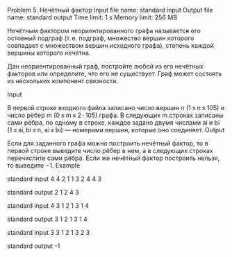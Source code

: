 Problem 5. Нечётный фактор
Input file name: standard input
Output file name: standard output
Time limit: 1 s
Memory limit: 256 MB


Нечётным фактором неориентированного графа называется его остовный подграф (т. е. подграф, множество вершин которого совпадает с множеством вершин исходного графа), степень каждой вершины которого нечётна.

Дан неориентированный граф, постройте любой из его нечётных факторов или определите, что его не существует. Граф может состоять из нескольких компонент связности.

Input

В первой строке входного файла записано число вершин n (1 ≤ n ≤ 105) и число рёбер m (0 ≤ m ≤ 2 ⋅ 105) графа. В следующих m строках записаны сами рёбра, по одному в строке, каждое задано двумя числами ai и bi (1 ≤ ai, bi ≤ n, ai ≠ bi) — номерами вершин, которые оно соединяет.
Output

Если для заданного графа можно построить нечётный фактор, то в первой строке выведите число рёбер в нем, а в следующих строках перечислите сами рёбра. Если же нечётный фактор построить нельзя, то выведите −1.
Example

standard input
4 4
2 1
1 3
2 4
4 3

standard output
2
1 2
4 3

standard input
4 3
1 2
1 3
1 4

standard output
3
1 2
1 3
1 4

standard input
3 3
1 2
1 3
2 3

standard output
-1